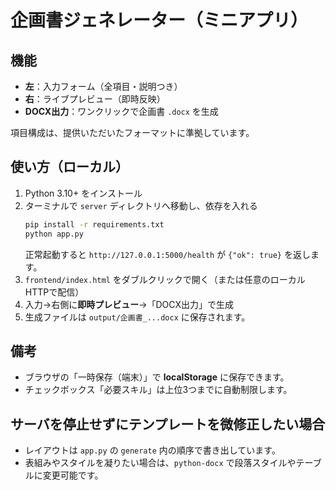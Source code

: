 # 企画書ジェネレーター（ミニアプリ）

## 機能
- **左**：入力フォーム（全項目・説明つき）
- **右**：ライブプレビュー（即時反映）
- **DOCX出力**：ワンクリックで企画書 `.docx` を生成

項目構成は、提供いただいたフォーマットに準拠しています。

## 使い方（ローカル）
1. Python 3.10+ をインストール
2. ターミナルで `server` ディレクトリへ移動し、依存を入れる
   ```bash
   pip install -r requirements.txt
   python app.py
   ```
   正常起動すると `http://127.0.0.1:5000/health` が `{"ok": true}` を返します。
3. `frontend/index.html` をダブルクリックで開く（または任意のローカルHTTPで配信）
4. 入力→右側に**即時プレビュー**→「DOCX出力」で生成
5. 生成ファイルは `output/企画書_...docx` に保存されます。

## 備考
- ブラウザの「一時保存（端末）」で **localStorage** に保存できます。
- チェックボックス「必要スキル」は上位3つまでに自動制限します。

## サーバを停止せずにテンプレートを微修正したい場合
- レイアウトは `app.py` の `generate` 内の順序で書き出しています。
- 表組みやスタイルを凝りたい場合は、`python-docx` で段落スタイルやテーブルに変更可能です。
